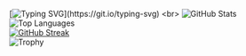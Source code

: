 [![Typing SVG](https://readme-typing-svg.demolab.com?font=Fira+Code&pause=1000&color=79F705&background=FFFFFF00&center=true&vCenter=true&width=500&lines=Building+projects+that+bridge+technology+and+impact!)](https://git.io/typing-svg)
<br>
![GitHub Stats](https://github-readme-stats.vercel.app/api?username=Diya411&show_icons=true&theme=radical) <br>
![Top Languages](https://github-readme-stats.vercel.app/api/top-langs/?username=Diya411&layout=compact&theme=radical) <br>
[![GitHub Streak](https://streak-stats.demolab.com?user=Diya411&theme=ambient-gradient)](https://git.io/streak-stats)
<br>
![Trophy](https://github-profile-trophy.vercel.app/?username=Diya411&theme=radical)



<!--
**Diya411/Diya411** is a ✨ _special_ ✨ repository because its `README.md` (this file) appears on your GitHub profile.

Here are some ideas to get you started:

- 🔭 I’m currently working on ...
- 🌱 I’m currently learning ...
- 👯 I’m looking to collaborate on ...
- 🤔 I’m looking for help with ...
- 💬 Ask me about ...
- 📫 How to reach me: ...
- 😄 Pronouns: ...
- ⚡ Fun fact: ...
-->
